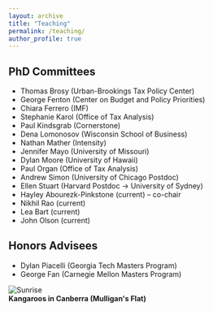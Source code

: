 ```yaml
---
layout: archive
title: "Teaching"
permalink: /teaching/
author_profile: true
---
```


## PhD Committees

- Thomas Brosy (Urban-Brookings Tax Policy Center)
- George Fenton (Center on Budget and Policy Priorities)
- Chiara Ferrero (IMF)
- Stephanie Karol (Office of Tax Analysis)
- Paul Kindsgrab (Cornerstone)
- Dena Lomonosov (Wisconsin School of Business)
- Nathan Mather (Intensity)
- Jennifer Mayo (University of Missouri)
- Dylan Moore (University of Hawaii)
- Paul Organ (Office of Tax Analysis)
- Andrew Simon (University of Chicago Postdoc)
- Ellen Stuart (Harvard Postdoc → University of Sydney)
- Hayley Abourezk-Pinkstone (current) – co-chair
- Nikhil Rao (current)
- Lea Bart (current)
- John Olson (current)

## Honors Advisees

- Dylan Piacelli (Georgia Tech Masters Program)
- George Fan (Carnegie Mellon Masters Program)


![Sunrise](https://ashleycraig.com/images/ooroo.jpg "Road Sign (Sculptures By The Sea)")
<br>**Kangaroos in Canberra (Mulligan's Flat)**
